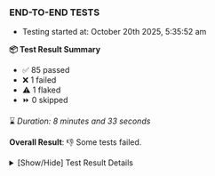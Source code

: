 ### END-TO-END TESTS

- Testing started at: October 20th 2025, 5:35:52 am

**📦 Test Result Summary**

- ✅ 85 passed
- ❌ 1 failed
- ⚠️ 1 flaked
- ⏩ 0 skipped

⌛ _Duration: 8 minutes and 33 seconds_

**Overall Result**: 👎 Some tests failed.



<details>
    <summary>[Show/Hide] Test Result Details</summary>
    <div markdown="1">

| Test | Browser | Test Case | Tags | Result |
| :---: | :---: | :--- | :---: | :---: |
| 1 | chromium-meshery-provider | deploys a published design to a connected cluster |  | ❌ |
| 2 | chromium-local-provider | deploys a published design to a connected cluster |  | ⚠️ |

</div>
</details>


<!-- To see the full report, please visit our CI/CD pipeline with reporter. -->